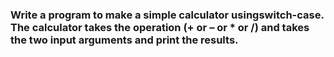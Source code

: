 ### Write a program to make a simple calculator usingswitch-case. The calculator takes the operation (+ or – or * or /) and takes the two input arguments and print the results.
